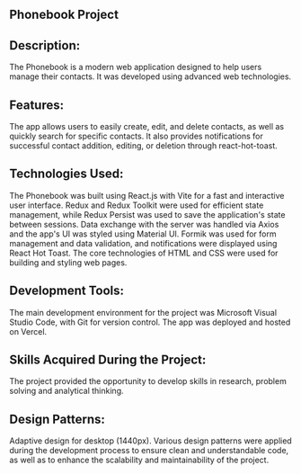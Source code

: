 ## Phonebook Project

## Description:
The Phonebook is a modern web application designed to help users manage their contacts. It was developed using advanced web technologies.

## Features:
The app allows users to easily create, edit, and delete contacts, as well as quickly search for specific contacts. It also provides notifications for successful contact addition, editing, or deletion through react-hot-toast.

## Technologies Used:
The Phonebook was built using React.js with Vite for a fast and interactive user interface. Redux and Redux Toolkit were used for efficient state management, while Redux Persist was used to save the application's state between sessions. Data exchange with the server was handled via Axios and the app's UI was styled using Material UI. Formik was used for form management and data validation, and notifications were displayed using React Hot Toast. The core technologies of HTML and CSS were used for building and styling web pages.

## Development Tools:
The main development environment for the project was Microsoft Visual Studio Code, with Git for version control. The app was deployed and hosted on Vercel.

## Skills Acquired During the Project:
The project provided the opportunity to develop skills in research, problem solving and analytical thinking.

## Design Patterns:
Adaptive design for desktop (1440px).
Various design patterns were applied during the development process to ensure clean and understandable code, as well as to enhance the scalability and maintainability of the project.
